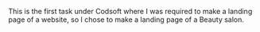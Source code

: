 This is the first task under Codsoft where I was required to make a landing page of a website, so I chose to make a
landing page of a Beauty salon.
